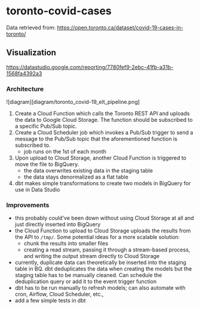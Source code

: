 # toronto-covid-cases

Data retrieved from: https://open.toronto.ca/dataset/covid-19-cases-in-toronto/

## Visualization

https://datastudio.google.com/reporting/7780fef9-2ebc-41fb-a31b-1568fa4392a3

### Architecture

![diagram][diagram/toronto_covid-19_elt_pipeline.png]

1. Create a Cloud Function which calls the Toronto REST API and uploads the data to Google Cloud Storage. The function should be subscribed to a specific Pub/Sub topic.
2. Create a Cloud Scheduler job which invokes a Pub/Sub trigger to send a message to the Pub/Sub topic that the aforementioned function is subscribed to.
    - job runs on the 1st of each month
3. Upon upload to Cloud Storage, another Cloud Function is triggered to move the file to BigQuery.
    - the data overwrites existing data in the staging table 
    - the data stays denormalized as a flat table
4. dbt makes simple transformations to create two models in BigQuery for use in Data Studio

### Improvements
- this probably could've been down without using Cloud Storage at all and just directly inserted into BigQuery
- the Cloud Function to upload to Cloud Storage uploads the results from the API to `/tmp/`. Some potential ideas for a more scalable solution:
    - chunk the results into smaller files
    - creating a read stream, passing it through a stream-based process, and writing the output stream directly to Cloud Storage
- currently, duplicate data can theoretically be inserted into the staging table in BQ. dbt deduplicates the data when creating the models but the staging table has to be manually cleaned. Can schedule the deduplication query or add it to the event trigger function
- dbt has to be run manually to refresh models; can also automate with cron, Airflow, Cloud Scheduler, etc.,
- add a few simple tests in dbt